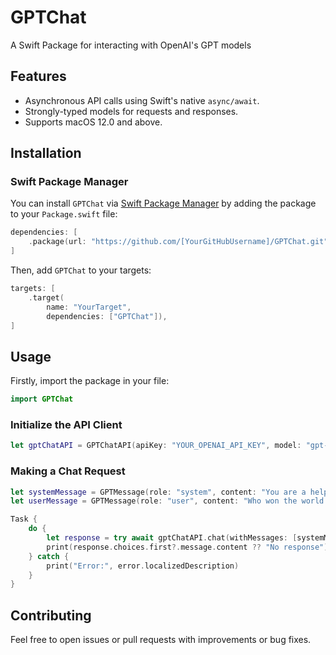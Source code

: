 # GPTChat

A Swift Package for interacting with OpenAI's GPT models

## Features
- Asynchronous API calls using Swift's native `async/await`.
- Strongly-typed models for requests and responses.
- Supports macOS 12.0 and above.

## Installation

### Swift Package Manager

You can install `GPTChat` via [Swift Package Manager](https://swift.org/package-manager/) by adding the package to your `Package.swift` file:

```swift
dependencies: [
    .package(url: "https://github.com/[YourGitHubUsername]/GPTChat.git", from: "1.0.0"),
]
```

Then, add `GPTChat` to your targets:

```swift
targets: [
    .target(
        name: "YourTarget",
        dependencies: ["GPTChat"]),
]
```

## Usage

Firstly, import the package in your file:

```swift
import GPTChat
```

### Initialize the API Client

```swift
let gptChatAPI = GPTChatAPI(apiKey: "YOUR_OPENAI_API_KEY", model: "gpt-3.5-turbo")
```

### Making a Chat Request

```swift
let systemMessage = GPTMessage(role: "system", content: "You are a helpful assistant.")
let userMessage = GPTMessage(role: "user", content: "Who won the world series in 2020?")

Task {
    do {
        let response = try await gptChatAPI.chat(withMessages: [systemMessage, userMessage])
        print(response.choices.first?.message.content ?? "No response")
    } catch {
        print("Error:", error.localizedDescription)
    }
}
```

## Contributing

Feel free to open issues or pull requests with improvements or bug fixes.




